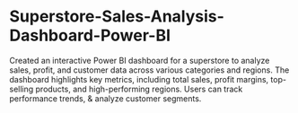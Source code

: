 # Superstore-Sales-Analysis-Dashboard-Power-BI
Created an interactive Power BI dashboard for a superstore to analyze sales, profit, and customer data across various categories and regions. The dashboard highlights key metrics, including total sales, profit margins, top-selling products, and high-performing regions. Users can track performance trends, &amp; analyze customer segments.
